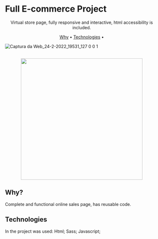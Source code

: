 # Full E-commerce Project 

<p align="center">Virtual store page, fully responsive and interactive, html accessibility is included.</p>



<p align="center">
 <a href="#why">Why</a> • 
 <a href="#technologies">Technologies</a> • 
</p>


 ![Captura da Web_24-2-2022_19531_127 0 0 1](https://user-images.githubusercontent.com/91956493/155616063-f02d1afa-c1e6-4434-bb96-1f8c4fcaccb3.jpeg)
 <br>
 <br>
 <div align="center">
 <img src="https://user-images.githubusercontent.com/91956493/155616140-b5812d28-8e44-4747-8a80-16fd9916695e.png" width="400px">
 </div>
 


## **Why?** 

Complete and functional online sales page, has reusable code.

## **Technologies**

In the project was used: Html; Sass; Javascript; 








